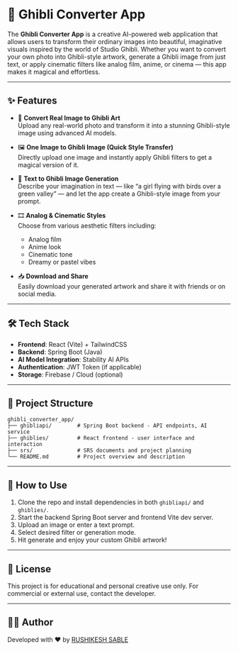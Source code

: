 # 🎨 Ghibli Converter App

The **Ghibli Converter App** is a creative AI-powered web application that allows users to transform their ordinary images into beautiful, imaginative visuals inspired by the world of Studio Ghibli. Whether you want to convert your own photo into Ghibli-style artwork, generate a Ghibli image from just text, or apply cinematic filters like analog film, anime, or cinema — this app makes it magical and effortless.

---

## ✨ Features

- 🌠 **Convert Real Image to Ghibli Art**  
  Upload any real-world photo and transform it into a stunning Ghibli-style image using advanced AI models.

- 🖼️ **One Image to Ghibli Image (Quick Style Transfer)**  
  Directly upload one image and instantly apply Ghibli filters to get a magical version of it.

- 🧠 **Text to Ghibli Image Generation**  
  Describe your imagination in text — like “a girl flying with birds over a green valley” — and let the app create a Ghibli-style image from your prompt.

- 🎞️ **Analog & Cinematic Styles**  
  Choose from various aesthetic filters including:
  - Analog film
  - Anime look
  - Cinematic tone
  - Dreamy or pastel vibes

- 📥 **Download and Share**  
  Easily download your generated artwork and share it with friends or on social media.

---

## 🛠️ Tech Stack

- **Frontend**: React (Vite) + TailwindCSS
- **Backend**: Spring Boot (Java)
- **AI Model Integration**: Stability AI APIs
- **Authentication**: JWT Token (if applicable)
- **Storage**: Firebase / Cloud (optional)

---

## 📁 Project Structure

```
ghibli_converter_app/
├── ghibliapi/        # Spring Boot backend - API endpoints, AI service
├── ghiblies/         # React frontend - user interface and interaction
├── srs/              # SRS documents and project planning
└── README.md         # Project overview and description
```

---

## 🚀 How to Use

1. Clone the repo and install dependencies in both `ghibliapi/` and `ghiblies/`.
2. Start the backend Spring Boot server and frontend Vite dev server.
3. Upload an image or enter a text prompt.
4. Select desired filter or generation mode.
5. Hit generate and enjoy your custom Ghibli artwork!

---

## 📄 License

This project is for educational and personal creative use only. For commercial or external use, contact the developer.

---

## 👨‍💻 Author

Developed with ❤️ by [RUSHIKESH SABLE](https://github.com/RUSHI7421)
